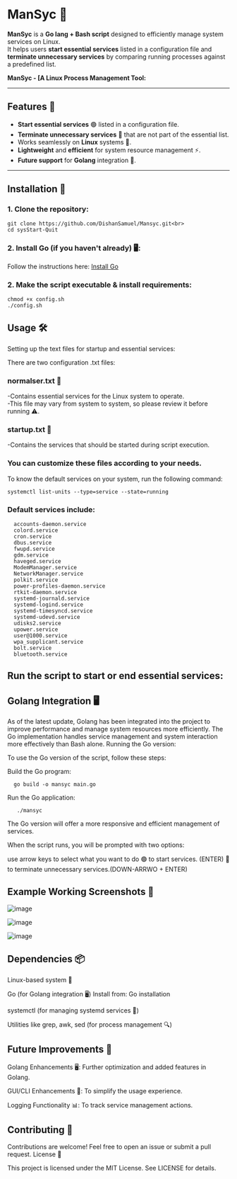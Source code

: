 # ManSyc 🚀

**ManSyc** is a **Go lang + Bash script** designed to efficiently manage system services on Linux.  
It helps users **start essential services**  listed in a configuration file and **terminate unnecessary services** by comparing running processes against a predefined list.

**ManSyc - [A Linux Process Management Tool:**  

---

## Features 🌟

- **Start essential services** 🟢 listed in a configuration file.
- **Terminate unnecessary services** 🔴 that are not part of the essential list.
- Works seamlessly on **Linux** systems 🐧.
- **Lightweight** and **efficient** for system resource management ⚡.
- **Future support** for **Golang** integration 🚀.

---

## Installation 🔧

### 1. Clone the repository:

    git clone https://github.com/DishanSamuel/Mansyc.git<br>
    cd sysStart-Quit

### 2. Install Go (if you haven't already) 🖥️:

Follow the instructions here: [Install Go](https://go.dev/doc/install)

### 2. Make the script executable & install requirements:

    chmod +x config.sh
    ./config.sh

## Usage 🛠️
Setting up the text files for startup and essential services:

There are two configuration .txt files:

### normalser.txt 📝

   -Contains essential services for the Linux system to operate.<br>
   -This file may vary from system to system, so please review it before running ⚠️.<br>

### startup.txt 📝

   -Contains the services that should be started during script execution.

### You can customize these files according to your needs.
   
   To know the default services on your system, run the following command:
      
    systemctl list-units --type=service --state=running

### Default services include:

      accounts-daemon.service
      colord.service
      cron.service
      dbus.service
      fwupd.service
      gdm.service
      haveged.service
      ModemManager.service
      NetworkManager.service
      polkit.service
      power-profiles-daemon.service
      rtkit-daemon.service
      systemd-journald.service
      systemd-logind.service
      systemd-timesyncd.service
      systemd-udevd.service
      udisks2.service
      upower.service
      user@1000.service
      wpa_supplicant.service
      bolt.service
      bluetooth.service

## Run the script to start or end essential services:

## Golang Integration 🖥️

As of the latest update, Golang has been integrated into the project to improve performance and manage system resources more efficiently. The Go implementation handles service management and system interaction more effectively than Bash alone.
Running the Go version:

To use the Go version of the script, follow these steps:

Build the Go program:

      go build -o mansyc main.go

Run the Go application:

       ./mansyc

The Go version will offer a more responsive and efficient management of services.

 

When the script runs, you will be prompted with two options:

   use arrow keys to select what you want to do
    🟢 to start services. (ENTER)
    🔴 to terminate unnecessary services.(DOWN-ARRWO + ENTER)

## Example Working Screenshots 📸
![image](https://github.com/user-attachments/assets/8e8f6bc6-cde8-4aac-9282-0cec58a563a4)

![image](https://github.com/user-attachments/assets/1519cd65-cfca-4105-87da-3206c61cc34d)

![image](https://github.com/user-attachments/assets/2560e5e8-8476-410c-81bc-ff230a69a17d)





## Dependencies 📦

   Linux-based system 🐧

   Go (for Golang integration 🖥️)
   Install from: Go installation

   systemctl (for managing systemd services 🔧)

   Utilities like grep, awk, sed (for process management 🔍)

## Future Improvements 🔮

   Golang Enhancements 🖥️: Further optimization and added features in Golang.

   GUI/CLI Enhancements 🎨: To simplify the usage experience.

   Logging Functionality 📊: To track service management actions.

## Contributing 🤝

   Contributions are welcome!
   Feel free to open an issue or submit a pull request.
   License 📜
   
   This project is licensed under the MIT License. See LICENSE for details.

